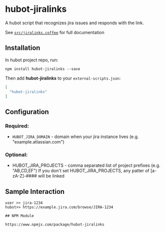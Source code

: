 # hubot-jiralinks

A hubot script that recognizes jira issues and responds with the link.

See [`src/jiralinks.coffee`](src/jiralinks.coffee) for full documentation

## Installation

In hubot project repo, run:

`npm install hubot-jiralinks --save`

Then add **hubot-jiralinks** to your `external-scripts.json`:

```json
[
  "hubot-jiralinks"
]
```

## Configuration
### Required:
* `HUBOT_JIRA_DOMAIN` - domain when your jira instance lives (e.g. "example.atlassian.com")
### Optional:
* HUBOT_JIRA_PROJECTS - comma separated list of project prefixes (e.g. "AB,CD,EF")
If you don't set HUBOT_JIRA_PROJECTS, any patter of [a-zA-Z]-#### will be linked

## Sample Interaction

```
user >> jira-1234
hubot>> https://example.jira.com/browse/JIRA-1234

## NPM Module

https://www.npmjs.com/package/hubot-jiralinks
